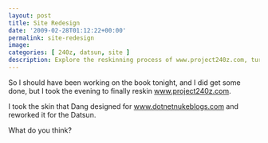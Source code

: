 ```yaml
---
layout: post
title: Site Redesign
date: '2009-02-28T01:12:22+00:00'
permalink: site-redesign
image: 
categories: [ 240z, datsun, site ]
description: Explore the reskinning process of www.project240z.com, turning a Dang-designed layout into a unique look for the Datsun blog.
---
```


So I should have been working on the book tonight, and I did get some done, but I took the evening to finally reskin www.project240z.com.

I took the skin that Dang designed for www.dotnetnukeblogs.com and reworked it for the Datsun.

What do you think?



